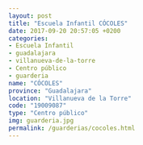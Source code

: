```yaml
---
layout: post
title: "Escuela Infantil CÓCOLES"
date: 2017-09-20 20:57:05 +0200
categories:
- Escuela Infantil
- guadalajara
- villanueva-de-la-torre
- Centro público
- guarderia
name: "CÓCOLES"
province: "Guadalajara"
location: "Villanueva de la Torre"
code: "19009087"
type: "Centro público"
img: guarderia.jpg
permalink: /guarderias/cocoles.html
---
```

